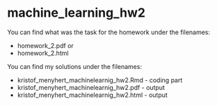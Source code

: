# machine_learning_hw2
You can find what was the task for the homework under the filenames:
* homework_2.pdf or
* homework_2.html

You can find my solutions under the filenames:
* kristof_menyhert_machinelearnig_hw2.Rmd - coding part
* kristof_menyhert_machinelearnig_hw2.pdf - output
* kristof_menyhert_machinelearnig_hw2.html - output
